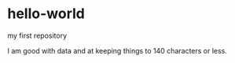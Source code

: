 # hello-world
my first repository

I am good with data and at keeping things to 140 characters or less. 

